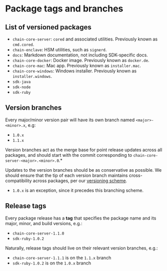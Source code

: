 # Package tags and branches

## List of versioned packages

- `chain-core-server`: `cored` and associated utilities. Previously known as `cmd.cored`.
- `chain-enclave`: HSM utilities, such as `signerd`.
- `docs`: Markdown documentation, not including SDK-specific docs.
- `chain-core-docker`: Docker image. Previously known as `docker.de`.
- `chain-core-mac`: Mac app. Previously known as `installer.mac`.
- `chain-core-windows`: Windows installer. Previously known as `installer.windows`.
- `sdk-java`
- `sdk-node`
- `sdk-ruby`

## Version branches

Every major/minor version pair will have its own branch named `<major>-<minor>.x`, e.g:

- `1.0.x`
- `1.1.x`

Version branches act as the merge base for point release updates across all packages, and should start with the commit corresponding to `chain-core-server-<major>.<minor>.0`.*

Updates to the version branches should be as conservative as possible. We should ensure that the tip of each version branch maintains cross-compatibility across packages, per our [versioning scheme](../core/reference/versioning.md).

* `1.0.x` is an exception, since it precedes this branching scheme.

## Release tags

Every package release has a **tag** that specifies the package name and its major, minor, and build versions, e.g.:

- `chain-core-server-1.1.0`
- `sdk-ruby-1.0.2`

Naturally, release tags should live on their relevant version branches, e.g.:

- `chain-core-server-1.1.1` is on the `1.1.x` branch
- `sdk-ruby-1.0.2` is on the `1.0.x` branch
